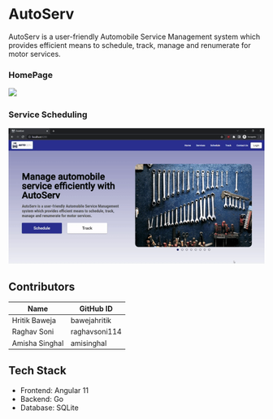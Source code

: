 # AutoServ

AutoServ is a user-friendly Automobile Service Management system which provides efficient means to schedule, track, manage and renumerate for motor services.

### HomePage

<img src="https://github.com/bawejahritik/AutoServ/blob/main/Demo/Frontend_HomePage.gif?raw=true">

### Service Scheduling

<img src="https://github.com/bawejahritik/AutoServ/blob/main/Demo/Frontend_ScheduleComponent_Demo.gif?raw=true">

## Contributors

| Name | GitHub ID |
|------|-----------|
| Hritik Baweja | bawejahritik |
| Raghav Soni | raghavsoni114 |
| Amisha Singhal | amisinghal |

## Tech Stack
<ul>
  <li>Frontend: Angular 11</li>
  <li>Backend: Go</li>
  <li>Database: SQLite</li>
</ul>
